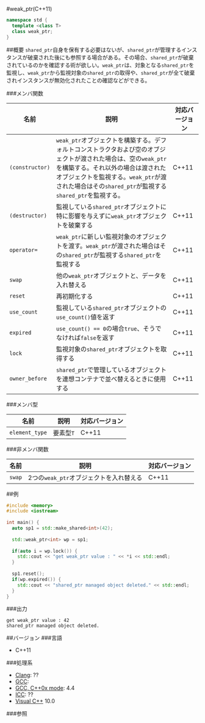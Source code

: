 #weak_ptr(C++11)
```cpp
namespace std {
  template <class T>
  class weak_ptr;
}
```

##概要
`shared_ptr`自身を保有する必要はないが、`shared_ptr`が管理するインスタンスが破棄された後にも参照する場合がある。その場合、`shared_ptr`が破棄されているのかを確認する術が欲しい。`weak_ptr`は、対象となる`shared_ptr`を監視し、`weak_ptr`から監視対象の`shared_ptr`の取得や、`shared_ptr`が全て破棄されインスタンスが無効化されたことの確認などができる。


###メンバ関数

| 名前 | 説明 | 対応バージョン |
|----------------------------|---------------------------------------|-------|
| `(constructor)` | `weak_ptr`オブジェクトを構築する。デフォルトコンストラクタおよび空のオブジェクトが渡された場合は、空の`weak_ptr`を構築する。それ以外の場合は渡されたオブジェクトを監視する。`weak_ptr`が渡された場合はその`shared_ptr`が監視する`shared_ptr`を監視する。 | C++11 |
| `(destructor)` | 監視している`shared_ptr`オブジェクトに特に影響を与えずに`weak_ptr`オブジェクトを破棄する | C++11 |
| `operator=` | `weak_ptr`に新しい監視対象のオブジェクトを渡す。`weak_ptr`が渡された場合はその`shared_ptr`が監視する`shared_ptr`を監視する | C++11 |
| `swap` | 他の`weak_ptr`オブジェクトと、データを入れ替える | C++11 |
| `reset` | 再初期化する | C++11 |
| `use_count` | 監視している`shared_ptr`オブジェクトの`use_count()`値を返す | C++11 |
| `expired` | `use_count() == 0`の場合`true`、そうでなければ`false`を返す | C++11 |
| `lock` | 監視対象の`shared_ptr`オブジェクトを取得する | C++11 |
| `owner_before` | `shared_ptr`で管理しているオブジェクトを連想コンテナで並べ替えるときに使用する | C++11 |


###メンバ型

| 名前           | 説明      | 対応バージョン |
|----------------|-----------|-------|
| `element_type` | 要素型`T` | C++11 |


###非メンバ関数

| 名前 | 説明 | 対応バージョン |
|-------------------|-------------------------------------------|-------|
| `swap` | 2つの`weak_ptr`オブジェクトを入れ替える | C++11 |


##例
```cpp
#include <memory>
#include <iostream>
 
int main() {
  auto sp1 = std::make_shared<int>(42);
 
  std::weak_ptr<int> wp = sp1;
 
  if(auto i = wp.lock()) {
    std::cout << "get weak_ptr value : " << *i << std::endl;
  }
 
  sp1.reset();
  if(wp.expired()) {
    std::cout << "shared_ptr managed object deleted." << std::endl;
  }
}
```

###出力
```
get weak_ptr value : 42
shared_ptr managed object deleted.
```

##バージョン
###言語
- C++11

###処理系
- [Clang](/implementation#clang.md): ??
- [GCC](/implementation#gcc.md): 
- [GCC, C++0x mode](/implementation#gcc.md): 4.4
- [ICC](/implementation#icc.md): ??
- [Visual C++](/implementation#visual_cpp.md) 10.0

###参照

